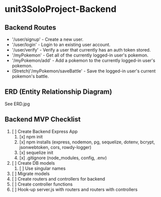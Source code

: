 # unit3SoloProject-Backend

## Backend Routes
- '/user/signup' - Create a new user.
- '/user/login' - Login to an existing user account.
- '/user/verify' - Verify a user that currently has an auth token stored.
- '/myPokemon' - Get all of the currently logged-in user's pokemon.
- '/myPokemon/add' - Add a pokemon to the currently logged-in user's pokemon.
- (Stretch)'/myPokemon/saveBattle' - Save the logged-in user's current pokemon's battle.

## ERD (Entity Relationship Diagram)
See ERD.jpg

## Backend MVP Checklist
1. [ ] Create Backend Express App
    1. [x] npm init
    2. [x] npm installs (express, nodemon, pg, sequelize, dotenv, bcrypt, jsonwebtoken, cors, rowdy-logger)
    3. [x] sequelize init
    4. [x] .gitignore (node_modules, config, .env)
2. [ ] Create DB models
    1. [ ] Use singular names
3. [ ] Migrate models
4. [ ] Create routers and controllers for backend
5. [ ] Create controller functions
6. [ ] Hook-up server.js with routers and routers with controllers